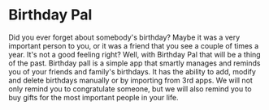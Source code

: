 # Birthday Pal

Did you ever forget about somebody's birthday? Maybe it was a very important person to you, or it was a friend that you see a couple of times a year. It's not a good feeling
right? Well, with Birthday Pal that will be a thing of the past. Birthday pall is a simple app that smartly manages and reminds you of your friends and family's birthdays. It has the ability to add, modify and delete birthdays manually or by importing from 3rd apps.
We will not only remind you to congratulate someone, but we will also remind you to buy gifts for the most important people in your life.